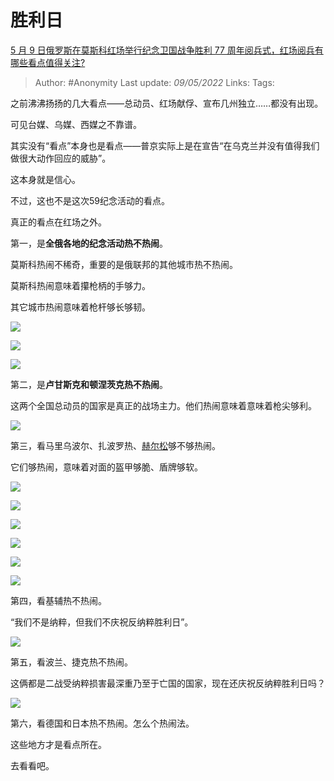 # 胜利日
[5 月 9 日俄罗斯在莫斯科红场举行纪念卫国战争胜利 77 周年阅兵式，红场阅兵有哪些看点值得关注?](https://www.zhihu.com/question/531937490/answer/2478641541)

> Author: #Anonymity 
Last update: *09/05/2022* 
Links: 
Tags: 

之前沸沸扬扬的几大看点——总动员、红场献俘、宣布几州独立……都没有出现。

可见台媒、乌媒、西媒之不靠谱。

其实没有“看点”本身也是看点——普京实际上是在宣告“在乌克兰并没有值得我们做很大动作回应的威胁”。

这本身就是信心。

不过，这也不是这次59纪念活动的看点。

真正的看点在红场之外。

第一，是**全俄各地的纪念活动热不热闹**。

莫斯科热闹不稀奇，重要的是俄联邦的其他城市热不热闹。

莫斯科热闹意味着攥枪柄的手够力。

其它城市热闹意味着枪杆够长够韧。

![](https://pic1.zhimg.com/50/v2-5b61769c52a422472145c214e128779b_720w.jpg?source=1940ef5c)

  

![](https://pic3.zhimg.com/50/v2-3e04e64964ff1ec98ec59d97dfdb75a0_720w.jpg?source=1940ef5c)

  

![](https://pica.zhimg.com/50/v2-f5fdf1cde89044a041de1f9a4b5f49d0_720w.jpg?source=1940ef5c)

第二，是**卢甘斯克和顿涅茨克热不热闹**。

这两个全国总动员的国家是真正的战场主力。他们热闹意味着意味着枪尖够利。

![](https://pic3.zhimg.com/50/v2-b8cd1fc00a34339d1d3039350cf0f257_720w.jpg?source=1940ef5c)

第三，看马里乌波尔、扎波罗热、[赫尔松](https://www.zhihu.com/search?q=%E8%B5%AB%E5%B0%94%E6%9D%BE&search_source=Entity&hybrid_search_source=Entity&hybrid_search_extra=%7B%22sourceType%22%3A%22answer%22%2C%22sourceId%22%3A2478641541%7D)够不够热闹。

它们够热闹，意味着对面的盔甲够脆、盾牌够软。

![](https://pica.zhimg.com/50/v2-bc387468155f3251416b08a16b050fc2_720w.jpg?source=1940ef5c)

  

![](https://pic1.zhimg.com/50/v2-38081f5097c46448bc9b37f1fe6e2570_720w.jpg?source=1940ef5c)

  

![](https://pic3.zhimg.com/50/v2-08202adc89ac1b364e55d05fd8906292_720w.jpg?source=1940ef5c)

  

![](https://pic1.zhimg.com/50/v2-7809812767b8d2aebd924de09cd6d385_720w.jpg?source=1940ef5c)

  

![](https://pica.zhimg.com/50/v2-264659d3f856a439c467bf08afdb2a26_720w.jpg?source=1940ef5c)

  

![](https://pic2.zhimg.com/50/v2-2a7e2f4e3bdb5438d6b6047d204986a1_720w.jpg?source=1940ef5c)

第四，看基辅热不热闹。

“我们不是纳粹，但我们不庆祝反纳粹胜利日”。

![](https://pic3.zhimg.com/50/v2-b695c6d792a8f5e136d15c1a28513499_720w.jpg?source=1940ef5c)

第五，看波兰、捷克热不热闹。

这俩都是二战受纳粹损害最深重乃至于亡国的国家，现在还庆祝反纳粹胜利日吗？

![](https://pic2.zhimg.com/50/v2-fedf5a132353d987467819edd1c06567_720w.jpg?source=1940ef5c)

  

第六，看德国和日本热不热闹。怎么个热闹法。

  

这些地方才是看点所在。

去看看吧。

  
